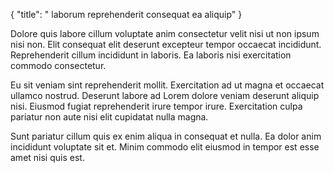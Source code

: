 {
  "title": " laborum reprehenderit consequat ea aliquip"
}

Dolore quis labore cillum voluptate anim consectetur velit nisi ut non ipsum nisi non. Elit consequat elit deserunt excepteur tempor occaecat incididunt. Reprehenderit cillum incididunt in laboris. Ea laboris nisi exercitation commodo consectetur.

Eu sit veniam sint reprehenderit mollit. Exercitation ad ut magna et occaecat ullamco nostrud. Deserunt labore ad Lorem dolore veniam deserunt aliquip nisi. Eiusmod fugiat reprehenderit irure tempor irure. Exercitation culpa pariatur non aute nisi elit cupidatat nulla magna.

Sunt pariatur cillum quis ex enim aliqua in consequat et nulla. Ea dolor anim incididunt voluptate sit et. Minim commodo elit eiusmod in tempor est esse amet nisi quis est.